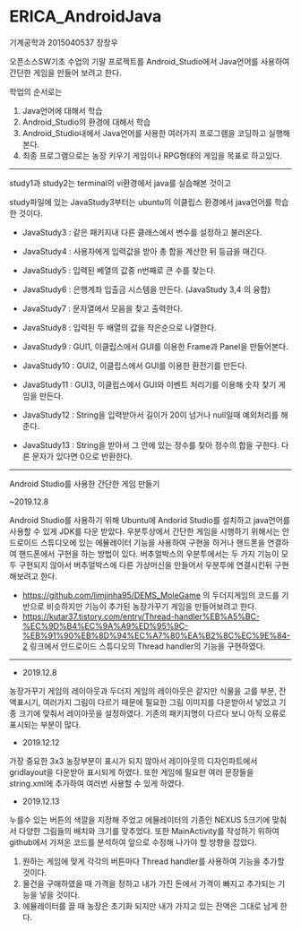 # ERICA_AndroidJava

기계공학과 2015040537 장창우

오픈소스SW기초 수업의 기말 프로젝트를 Android_Studio에서 Java언어를 사용하여 간단한 게임을 만들어 보려고 한다.

학업의 순서로는
1. Java언어에 대해서 학습
2. Android_Studio의 환경에 대해서 학습
3. Android_Studio내에서 Java언어를 사용한 여러가지 프로그램을 코딩하고 실행해본다.
4. 최종 프로그램으로는 농장 키우기 게임이나 RPG형태의 게임을 목표로 하고있다.

---------------------------------------------------------------------------------------------

study1과 study2는 terminal의  vi환경에서 java를 실습해본 것이고

study파일에 있는 JavaStudy3부터는 ubuntu의 이클립스 환경에서 java언어를 학습한 것이다.

- JavaStudy3 : 같은 패키지내 다른 클래스에서 변수를 설정하고 불러온다.

- JavaStudy4 : 사용자에게 입력값을 받아 총 합을 계산한 뒤 등급을 매긴다.

- JavaStudy5 : 입력된 베열의 값중 n번째로 큰 수를 찾는다.

- JavaStudy6 : 은행계좌 입출금 시스템을 만든다. (JavaStudy 3,4 의 융합)

- JavaStudy7 : 문자열에서 모음을 찾고 출력한다.

- JavaStudy8 : 입력된 두 배열의 값을 작은순으로 나열한다.

- JavaStudy9 : GUI1, 이클립스에서 GUI를 이용한 Frame과 Panel을 만들어본다.

- JavaStudy10 : GUI2, 이클립스에서 GUI를 이용한 환전기를 만든다.

- JavaStudy11 : GUI3, 이클립스에서 GUI와 이벤트 처리기를 이용해 숫자 찾기 게임을 만든다.

- JavaStudy12 : String을 입력받아서 길이가 20이 넘거나 null일때 예외처리를 해준다.

- JavaStudy13 : String을 받아서 그 안에 있는 정수를 찾아 정수의 합을 구한다. 다른 문자가 있다면 0으로 반환한다.

------------------------------------------------------------------------------------------

Android Studio를 사용한 간단한 게임 만들기

~2019.12.8

Android Studio를 사용하기 위해 Ubuntu에 Andorid Studio를 설치하고 java언어를 사용할 수 있게 JDK를 다운 받았다.
우분투상에서 간단한 게임을 시행하기 위해서는 안드로이드 스튜디오에 있는 에뮬레이터 기능을 사용하여 구현을 하거나
핸드폰을 연결하여 핸드폰에서 구현을 하는 방법이 있다. 버추얼박스의 우분투에서는 두 가지 기능이 모두 구현되지 않아서
버추얼박스에 다른 가상머신을 만들어서 우분투에 연결시킨뒤 구현해보려고 한다.

- https://github.com/limjinha95/DEMS_MoleGame 의 두더지게임의 코드를 기반으로 비슷하지만 기능이 추가된 농장가꾸기 게임을 만들어보려고 한다.
- https://kutar37.tistory.com/entry/Thread-handler%EB%A5%BC-%EC%9D%B4%EC%9A%A9%ED%95%9C-%EB%91%90%EB%8D%94%EC%A7%80%EA%B2%8C%EC%9E%84-2 링크에서 안드로이드 스튜디오의 Thread handler의 기능을 구현하였다.

------------------------------------------------------------------------------------------

- 2019.12.8

농장가꾸기 게임의 레이아웃과 두더지 게임의 레이아웃은 같지만 식물을 고를 부분, 잔액표시기, 여러가지 그림이 다르기 때문에 필요한 그림 이미지를 다운받아서 넣었고 기종 크기에 맞춰서 레이아웃을 설정하였다. 기존의 패키지명이 다르다 보니 아직 오류로 표시되는 부분이 많다.

- 2019.12.12

가장 중요한 3x3 농장부분이 표시가 되지 않아서 레이아웃의 디자인파트에서 gridlayout을 다운받아 표시되게 하였다. 또한 게임에 필요한 여러 문장들을 string.xml에 추가하여 여러번 사용할 수 있게 하였다.

- 2019.12.13

누를수 있는 버튼의 색깔을 지정해 주었고 에뮬레이터의 기종인 NEXUS 5크기에 맞춰서 다양한 그림들의 배치와 크기를 맞추었다.
또한 MainActivity를 작성하기 위하여 github에서 가져온 코드를 분석하여 앞으로 수정해 나가야 할 방향을 잡았다.

1. 원하는 게임에 맞게 각각의 버튼마다 Thread handler를 사용하여 기능을 추가할 것이다.
2. 물건을 구매하였을 때 가격을 정하고 내가 가진 돈에서 가격이 빠지고 추가되는 기능을 넣을 것이다.
3. 에뮬레이터를 끌 때 농장은 초기화 되지만 내가 가지고 있는 잔액은 그대로 남게 한다.

